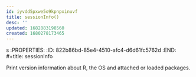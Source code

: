 ```yaml
---
id: iyvdd5pxwe5o9kpnpxinuvf
title: sessionInfo()
desc: ''
updated: 1682883198560
created: 1680278173465
---
```

s
:PROPERTIES:
:ID:       822b86bd-85e4-4510-afc4-d6d61fc5762d
:END:
#+title: sessionInfo

Print version information about R, the OS and attached or loaded packages.